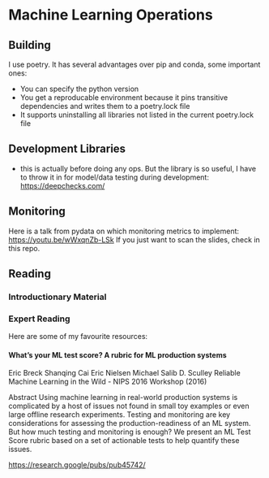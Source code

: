 # Machine Learning Operations


## Building
I use poetry. It has several advantages over pip and conda, some important ones:
- You can specify the python version 
- You get a reproducable environment because it pins transitive dependencies and writes them to a poetry.lock file
- It supports uninstalling all libraries not listed in the current poetry.lock file

## Development Libraries
- this is actually before doing any ops. But the library is so useful, I have to throw it in for model/data testing during development: https://deepchecks.com/


## Monitoring
Here is a talk from pydata on which monitoring metrics to implement: https://youtu.be/wWxqnZb-LSk If you just want to scan the slides, check in this repo.

## Reading

### Introductionary Material


### Expert Reading

Here are some of my favourite resources:

#### What’s your ML test score? A rubric for ML production systems
Eric Breck Shanqing Cai Eric Nielsen Michael Salib D. Sculley
Reliable Machine Learning in the Wild - NIPS 2016 Workshop (2016)

Abstract
Using machine learning in real-world production systems is complicated by a host of issues not found in small toy examples or even large offline research experiments. Testing and monitoring are key considerations for assessing the production-readiness of an ML system. But how much testing and monitoring is enough? We present an ML Test Score rubric based on a set of actionable tests to help quantify these issues.

https://research.google/pubs/pub45742/


